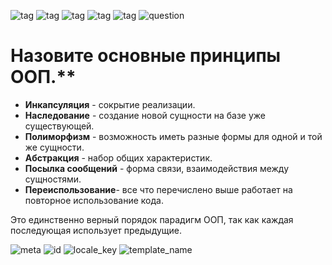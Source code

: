 ![tag](https://img.shields.io/badge/language-java-red.svg)   ![tag](https://img.shields.io/badge/jdk-1.8-blue.svg)     ![tag](https://img.shields.io/badge/level-1-green.svg)     ![tag](https://img.shields.io/badge/topic-OOP-green.svg)      ![tag](https://img.shields.io/badge/locale-ru-green.svg)     ![question](https://img.shields.io/badge/-question-grey.svg) 

# Назовите основные принципы ООП.**
<!--div-->
- **Инкапсуляция** - сокрытие реализации.
- **Наследование** - создание новой сущности на базе уже существующей.
- **Полиморфизм** - возможность иметь разные формы для одной и той же сущности.
- **Абстракция** - набор общих характеристик.
- **Посылка сообщений** - форма связи, взаимодействия между сущностями.
- **Переиспользование**- все что перечислено выше работает на повторное использование кода.

Это единственно верный порядок парадигм ООП, так как каждая последующая использует предыдущие.

![meta](https://img.shields.io/badge/_meta-red.svg)    ![id](https://img.shields.io/badge/_id-6336b90a3e0b502c2b991bd7-red.svg)    ![locale_key](https://img.shields.io/badge/key-22c6bd811392459fa10f14dcf6c2b583-yellow.svg)    ![template_name](https://img.shields.io/badge/simple_question-v.0.1-yellow.svg)